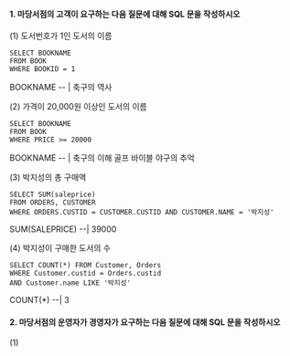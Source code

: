 #### 1. 마당서점의 고객이 요구하는 다음 질문에 대해 SQL 문을 작성하시오
(1) 도서번호가 1인 도서의 이름
```
SELECT BOOKNAME
FROM BOOK
WHERE BOOKID = 1
```
BOOKNAME
-- |
축구의 역사

(2) 가격이 20,000원 이상인 도서의 이름
```
SELECT BOOKNAME
FROM BOOK
WHERE PRICE >= 20000
```
BOOKNAME
-- |
축구의 이해
골프 바이블
야구의 추억

(3) 박지성의 총 구매액
```
SELECT SUM(saleprice)
FROM ORDERS, CUSTOMER
WHERE ORDERS.CUSTID = CUSTOMER.CUSTID AND CUSTOMER.NAME = '박지성'
```
SUM(SALEPRICE)
--|
39000

(4) 박지성이 구매한 도서의 수
```
SELECT COUNT(*) FROM Customer, Orders
WHERE Customer.custid = Orders.custid
AND Customer.name LIKE '박지성'
```
COUNT(\*)
--|
3

#### 2. 마당서점의 운영자가 경영자가 요구하는 다음 질문에 대해 SQL 문을 작성하시오
(1)
